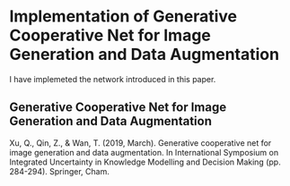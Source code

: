 # Implementation of Generative Cooperative Net for Image Generation and Data Augmentation
I have implemeted the network introduced in this paper.

## Generative Cooperative Net for Image Generation and Data Augmentation 
Xu, Q., Qin, Z., & Wan, T. (2019, March). Generative cooperative net for image generation and data augmentation. In International Symposium on Integrated Uncertainty in Knowledge Modelling and Decision Making (pp. 284-294). Springer, Cham.
